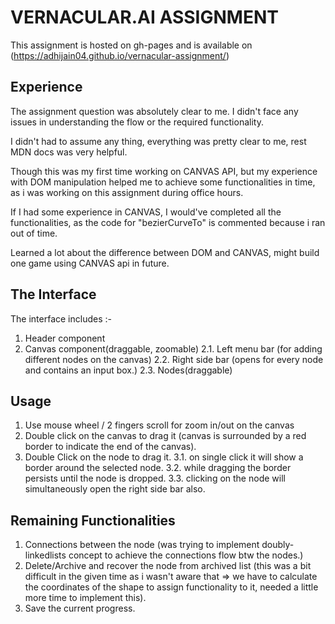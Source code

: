 # VERNACULAR.AI ASSIGNMENT

This assignment is hosted on gh-pages and is available on (https://adhijain04.github.io/vernacular-assignment/)

## Experience
The assignment question was absolutely clear to me. I didn't face any issues in understanding the flow or the required functionality.

I didn't had to assume any thing, everything was pretty clear to me, rest MDN docs was very helpful.

Though this was my first time working on CANVAS API, but my experience with DOM manipulation helped me to achieve some functionalities in time, as i was working on this assignment during office hours.

If I had some experience in CANVAS, I would've completed all the functionalities, as the code for "bezierCurveTo" is commented because i ran out of time.

Learned a lot about the difference between DOM and CANVAS, might build one game using CANVAS api in future.

## The Interface
The interface includes :-
1. Header component
2. Canvas component(draggable, zoomable)
    2.1. Left menu bar (for adding different nodes on the canvas)
    2.2. Right side bar (opens for every node and contains an input box.)
    2.3. Nodes(draggable)

## Usage
1. Use mouse wheel / 2 fingers scroll for zoom in/out on the canvas
2. Double click on the canvas to drag it (canvas is surrounded by a red border to indicate the end of the canvas).
3. Double Click on the node to drag it.
    3.1. on single click it will show a border around the selected node.
    3.2. while dragging the border persists until the node is dropped.
    3.3. clicking on the node will simultaneously open the right side bar also.

## Remaining Functionalities
1. Connections between the node (was trying to implement doubly-linkedlists concept to achieve the connections flow btw the nodes.)
2. Delete/Archive and recover the node from archived list (this was a bit difficult in the given time as i wasn't aware that => we have to calculate the coordinates of the shape to assign functionality to it, needed a little more time to implement this).
3. Save the current progress.



